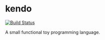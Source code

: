 kendo
=====
[![Build Status](https://travis-ci.org/jetho/kendo.svg?branch=master)](https://travis-ci.org/jetho/kendo)

A small functional toy programming language.
